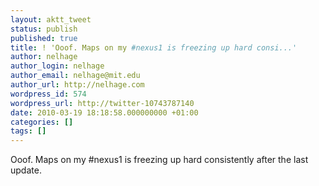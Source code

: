 ```yaml
---
layout: aktt_tweet
status: publish
published: true
title: ! 'Ooof. Maps on my #nexus1 is freezing up hard consi...'
author: nelhage
author_login: nelhage
author_email: nelhage@mit.edu
author_url: http://nelhage.com
wordpress_id: 574
wordpress_url: http://twitter-10743787140
date: 2010-03-19 18:18:58.000000000 +01:00
categories: []
tags: []
---
```

Ooof. Maps on my #nexus1 is freezing up hard consistently after the last update.
